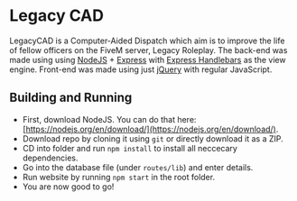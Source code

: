 # Legacy CAD
LegacyCAD is a Computer-Aided Dispatch which aim is to improve the life of fellow officers on the FiveM server, Legacy Roleplay. The back-end was made using using [NodeJS](https://nodejs.org/en/) + [Express](https://expressjs.com/) with [Express Handlebars](https://www.npmjs.com/package/express-handlebars/) as the view engine. Front-end was made using just [jQuery](https://jquery.com/) with regular JavaScript.

## Building and Running
- First, download NodeJS. You can do that here: [https://nodejs.org/en/download/](https://nodejs.org/en/download/).
- Download repo by cloning it using ``git`` or directly download it as a ZIP.
- CD into folder and run ``npm install`` to install all neccecary dependencies.
- Go into the database file (under ``routes/lib``) and enter details.
- Run website by running ``npm start`` in the root folder.
- You are now good to go! 